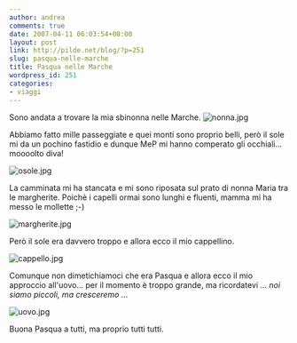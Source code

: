 ```yaml
---
author: andrea
comments: true
date: 2007-04-11 06:03:54+00:00
layout: post
link: http://pilde.net/blog/?p=251
slug: pasqua-nelle-marche
title: Pasqua nelle Marche
wordpress_id: 251
categories:
- viaggi
---
```


Sono andata a trovare la mia sbinonna nelle Marche.
![nonna.jpg]({{baseurl}}/uploads/2007/04/nonna.jpg)




Abbiamo fatto mille passeggiate e quei monti sono proprio belli, però il sole mi da un pochino fastidio e dunque MeP mi hanno comperato gli occhiali... moooolto diva!

![osole.jpg]({{baseurl}}/uploads/2007/04/osole.jpg)




La camminata mi ha stancata e mi sono riposata sul prato di nonna Maria tra le margherite. Poichè i capelli ormai sono lunghi e fluenti, mamma mi ha messo le mollette ;-)




![margherite.jpg]({{baseurl}}/uploads/2007/04/margherite.jpg)




Però il sole era davvero troppo e allora ecco il mio cappellino.

![cappello.jpg]({{baseurl}}/uploads/2007/04/cappello.jpg)




Comunque non dimetichiamoci che era Pasqua e allora ecco il mio approccio all'uovo... per il momento è troppo grande, ma ricordatevi ... _noi siamo piccoli, ma cresceremo ..._

![uovo.jpg]({{baseurl}}/uploads/2007/04/uovo.jpg)




Buona Pasqua a tutti, ma proprio tutti tutti.

